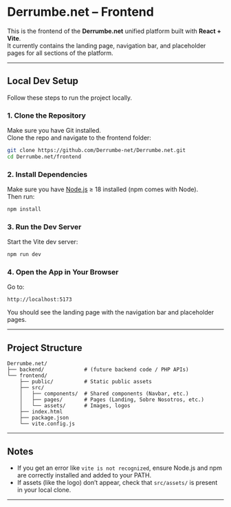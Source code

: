 # Derrumbe.net – Frontend

This is the frontend of the **Derrumbe.net** unified platform built with **React + Vite**.  
It currently contains the landing page, navigation bar, and placeholder pages for all sections of the platform.

---

## Local Dev Setup

Follow these steps to run the project locally.

### 1️. Clone the Repository

Make sure you have Git installed.  
Clone the repo and navigate to the frontend folder:

```bash
git clone https://github.com/Derrumbe-net/Derrumbe.net.git
cd Derrumbe.net/frontend
```

### 2️. Install Dependencies

Make sure you have [Node.js](https://nodejs.org/) ≥ 18 installed (npm comes with Node).  
Then run:

```bash
npm install
```

### 3️. Run the Dev Server

Start the Vite dev server:

```bash
npm run dev
```

### 4️. Open the App in Your Browser

Go to:

```
http://localhost:5173
```

You should see the landing page with the navigation bar and placeholder pages.

---

## Project Structure

```
Derrumbe.net/
├── backend/             # (future backend code / PHP APIs)
└── frontend/
    ├── public/          # Static public assets
    ├── src/
    │   ├── components/  # Shared components (Navbar, etc.)
    │   ├── pages/       # Pages (Landing, Sobre Nosotros, etc.)
    │   └── assets/      # Images, logos
    ├── index.html
    ├── package.json
    └── vite.config.js
```

---

## Notes

- If you get an error like `vite is not recognized`, ensure Node.js and npm are correctly installed and added to your PATH.
- If assets (like the logo) don’t appear, check that `src/assets/` is present in your local clone.

---